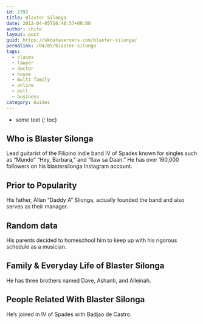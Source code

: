 ```yaml
---
id: 2392
title: Blaster Silonga
date: 2012-04-05T16:48:57+00:00
author: chito
layout: post
guid: https://ukdataservers.com/blaster-silonga/
permalink: /04/05/blaster-silonga
tags:
  - claims
  - lawyer
  - doctor
  - house
  - multi family
  - online
  - poll
  - business
category: Guides
---
```


* some text
{: toc}


## Who is  Blaster Silonga
                  
                  
                  
Lead guitarist of the Filipino indie band IV of Spades known for singles such as &#8220;Mundo&#8221; &#8220;Hey, Barbara,&#8221; and &#8220;Ilaw sa Daan.&#8221; He has over 160,000 followers on his blastersilonga Instagram account. 
                  
                
                
                
## Prior to Popularity 
                  
                  
                  
His father, Allan &#8220;Daddy A&#8221; Silonga, actually founded the band and also serves as their manager.
                  
                
                
                
## Random data 
                  
                  
                  
His parents decided to homeschool him to keep up with his rigorous schedule as a musician. 
                  
                
                
                
## Family & Everyday Life of Blaster Silonga
                  
                  
                  
He has three brothers named Dave, Ashanti, and Alleinah. 
                  
                
                
                
## People Related With  Blaster Silonga
                  
                  
                  
He&#8217;s joined in IV of Spades with Badjao de Castro.
                  
                
              
            
          
          
          
    
    
  

